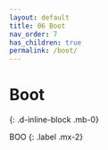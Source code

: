 ```yaml
---
layout: default
title: 06 Boot
nav_order: 7
has_children: true
permalink: /boot/
---
```


# Boot
{: .d-inline-block .mb-0}

BOO
{: .label .mx-2}
